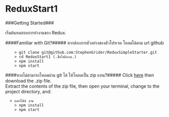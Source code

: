 # ReduxStart1

###Getting Started###

เริ่มต้นทดสอบการทำงานของ Redux.

####Familiar with Git?#####
หากต้องการตัวอย่างของตัวโปรเจค โหลดได้ตาม url github

```
	> git clone git@github.com:StephenGrider/ReduxSimpleStarter.git
	> cd ReduxStart1 (.ชื่อไฟล์งาน.)
	> npm install
	> npm start
```

####หากไม่สามารถโหลดผ่าน git ได้ ให้โหลดเป็น zip แทน?#####
Click [here](https://github.com/StephenGrider/ReactStarter/releases) then download the .zip file.  
Extract the contents of the zip file, then open your terminal, change to the project directory, and:

```
  > แตกไฟล์ งาน
	> npm install
	> npm start
```

